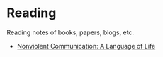 # Reading

Reading notes of books, papers, blogs, etc.

* [Nonviolent Communication: A Language of Life](./Nonviolent%20Communication/)
